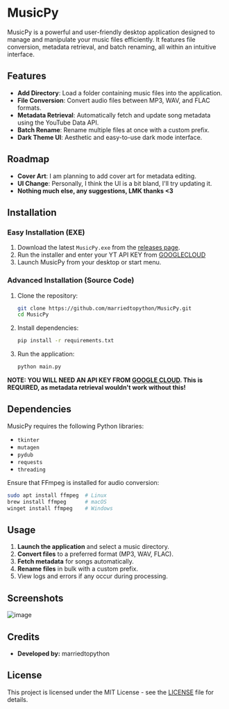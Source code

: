 # MusicPy

MusicPy is a powerful and user-friendly desktop application designed to manage and manipulate your music files efficiently. It features file conversion, metadata retrieval, and batch renaming, all within an intuitive interface.

## Features

- **Add Directory**: Load a folder containing music files into the application.
- **File Conversion**: Convert audio files between MP3, WAV, and FLAC formats.
- **Metadata Retrieval**: Automatically fetch and update song metadata using the YouTube Data API.
- **Batch Rename**: Rename multiple files at once with a custom prefix.
- **Dark Theme UI**: Aesthetic and easy-to-use dark mode interface.

## Roadmap
- **Cover Art**: I am planning to add cover art for metadata editing.
- **UI Change**: Personally, I think the UI is a bit bland, I'll try updating it.
- **Nothing much else, any suggestions, LMK thanks <3**

## Installation

### Easy Installation (EXE)

1. Download the latest `MusicPy.exe` from the [releases page](https://github.com/marriedtopython/MusicPy/releases).
2. Run the installer and enter your YT API KEY from [GOOGLECLOUD](https://console.cloud.google.com/)
3. Launch MusicPy from your desktop or start menu.

### Advanced Installation (Source Code)

1. Clone the repository:
   ```bash
   git clone https://github.com/marriedtopython/MusicPy.git
   cd MusicPy
   ```
2. Install dependencies:
   ```bash
   pip install -r requirements.txt
   ```
3. Run the application:
   ```bash
   python main.py
   ```

**NOTE: YOU WILL NEED AN API KEY FROM [GOOGLE CLOUD](https://www.console.cloud.google.com). This is REQUIRED, as metadata retrieval wouldn't work without this!**

## Dependencies

MusicPy requires the following Python libraries:

- `tkinter`
- `mutagen`
- `pydub`
- `requests`
- `threading`

Ensure that FFmpeg is installed for audio conversion:
```bash
sudo apt install ffmpeg  # Linux
brew install ffmpeg      # macOS
winget install ffmpeg    # Windows
```

## Usage

1. **Launch the application** and select a music directory.
2. **Convert files** to a preferred format (MP3, WAV, FLAC).
3. **Fetch metadata** for songs automatically.
4. **Rename files** in bulk with a custom prefix.
5. View logs and errors if any occur during processing.

## Screenshots

![image](https://github.com/user-attachments/assets/1bc1a93b-70b4-48f0-83fe-7c82dbdec2d5)

## Credits

- **Developed by:** marriedtopython

## License

This project is licensed under the MIT License - see the [LICENSE](LICENSE) file for details.

